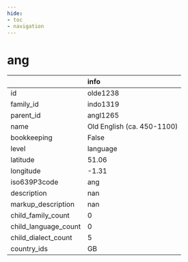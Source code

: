 ```yaml
---
hide:
- toc
- navigation
---
```

# ang
|                      | info                       |
|:---------------------|:---------------------------|
| id                   | olde1238                   |
| family_id            | indo1319                   |
| parent_id            | angl1265                   |
| name                 | Old English (ca. 450-1100) |
| bookkeeping          | False                      |
| level                | language                   |
| latitude             | 51.06                      |
| longitude            | -1.31                      |
| iso639P3code         | ang                        |
| description          | nan                        |
| markup_description   | nan                        |
| child_family_count   | 0                          |
| child_language_count | 0                          |
| child_dialect_count  | 5                          |
| country_ids          | GB                         |